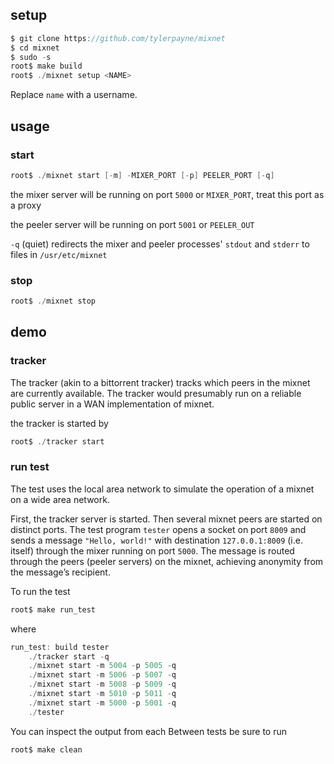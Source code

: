 ## setup

````C
$ git clone https://github.com/tylerpayne/mixnet
$ cd mixnet
$ sudo -s
root$ make build
root$ ./mixnet setup <NAME>
````
Replace  `name` with a username.

## usage

### start
````C
root$ ./mixnet start [-m] -MIXER_PORT [-p] PEELER_PORT [-q]
````
the mixer server will be running on port `5000` or `MIXER_PORT`, treat this port as a proxy

the peeler server will be running on port `5001` or `PEELER_OUT`

`-q` (quiet) redirects the mixer and peeler processes' `stdout` and `stderr` to files in `/usr/etc/mixnet`


### stop
````C
root$ ./mixnet stop
````

## demo

### tracker
The tracker (akin to a bittorrent tracker) tracks which peers in the mixnet are currently available. The tracker would presumably run on a reliable public server in a WAN implementation of mixnet.

the tracker is started by

````C
root$ ./tracker start
````

### run test
The test uses the local area network to simulate the operation of a mixnet on a wide area network.

First, the tracker server is started. Then several mixnet peers are started on distinct ports. The test program `tester` opens a socket on port `8009` and sends a message `"Hello, world!"` with destination `127.0.0.1:8009` (i.e. itself) through the mixer running on port `5000`. The message is routed through the peers (peeler servers) on the mixnet, achieving anonymity from the message’s recipient.

To run the test

````C
root$ make run_test
````

where

````C
run_test: build tester
	./tracker start -q
	./mixnet start -m 5004 -p 5005 -q
	./mixnet start -m 5006 -p 5007 -q
	./mixnet start -m 5008 -p 5009 -q
	./mixnet start -m 5010 -p 5011 -q
	./mixnet start -m 5000 -p 5001 -q
	./tester
````

You can inspect the output from each Between tests be sure to run

````C
root$ make clean
````
